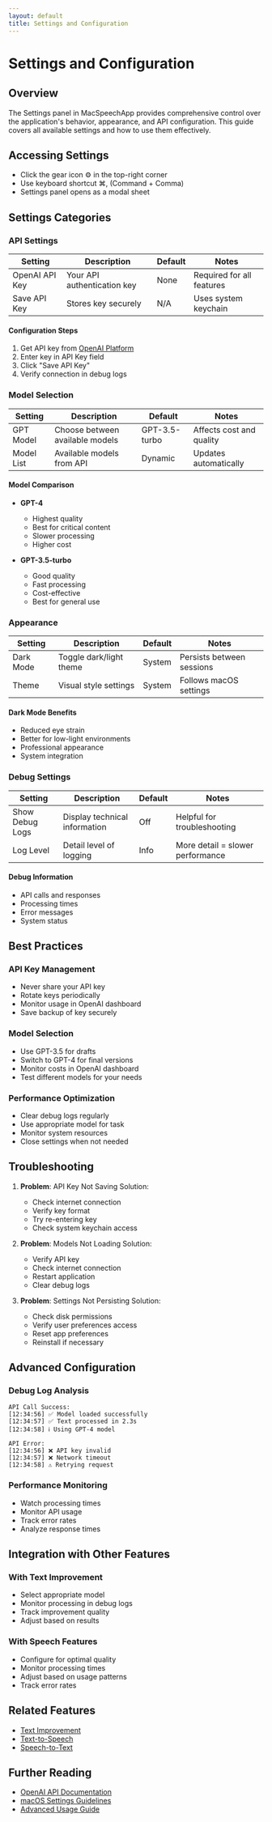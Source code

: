 ```yaml
---
layout: default
title: Settings and Configuration
---
```


# Settings and Configuration

## Overview
The Settings panel in MacSpeechApp provides comprehensive control over the application's behavior, appearance, and API configuration. This guide covers all available settings and how to use them effectively.

## Accessing Settings
- Click the gear icon ⚙️ in the top-right corner
- Use keyboard shortcut ⌘, (Command + Comma)
- Settings panel opens as a modal sheet

## Settings Categories

### API Settings
| Setting | Description | Default | Notes |
|---------|-------------|---------|--------|
| OpenAI API Key | Your API authentication key | None | Required for all features |
| Save API Key | Stores key securely | N/A | Uses system keychain |

#### Configuration Steps
1. Get API key from [OpenAI Platform](https://platform.openai.com)
2. Enter key in API Key field
3. Click "Save API Key"
4. Verify connection in debug logs

### Model Selection
| Setting | Description | Default | Notes |
|---------|-------------|---------|--------|
| GPT Model | Choose between available models | GPT-3.5-turbo | Affects cost and quality |
| Model List | Available models from API | Dynamic | Updates automatically |

#### Model Comparison
- **GPT-4**
  - Highest quality
  - Best for critical content
  - Slower processing
  - Higher cost

- **GPT-3.5-turbo**
  - Good quality
  - Fast processing
  - Cost-effective
  - Best for general use

### Appearance
| Setting | Description | Default | Notes |
|---------|-------------|---------|--------|
| Dark Mode | Toggle dark/light theme | System | Persists between sessions |
| Theme | Visual style settings | System | Follows macOS settings |

#### Dark Mode Benefits
- Reduced eye strain
- Better for low-light environments
- Professional appearance
- System integration

### Debug Settings
| Setting | Description | Default | Notes |
|---------|-------------|---------|--------|
| Show Debug Logs | Display technical information | Off | Helpful for troubleshooting |
| Log Level | Detail level of logging | Info | More detail = slower performance |

#### Debug Information
- API calls and responses
- Processing times
- Error messages
- System status

## Best Practices

### API Key Management
- Never share your API key
- Rotate keys periodically
- Monitor usage in OpenAI dashboard
- Save backup of key securely

### Model Selection
- Use GPT-3.5 for drafts
- Switch to GPT-4 for final versions
- Monitor costs in OpenAI dashboard
- Test different models for your needs

### Performance Optimization
- Clear debug logs regularly
- Use appropriate model for task
- Monitor system resources
- Close settings when not needed

## Troubleshooting

1. **Problem**: API Key Not Saving
   Solution:
   - Check internet connection
   - Verify key format
   - Try re-entering key
   - Check system keychain access

2. **Problem**: Models Not Loading
   Solution:
   - Verify API key
   - Check internet connection
   - Restart application
   - Clear debug logs

3. **Problem**: Settings Not Persisting
   Solution:
   - Check disk permissions
   - Verify user preferences access
   - Reset app preferences
   - Reinstall if necessary

## Advanced Configuration

### Debug Log Analysis
```
API Call Success:
[12:34:56] ✅ Model loaded successfully
[12:34:57] ✅ Text processed in 2.3s
[12:34:58] ℹ️ Using GPT-4 model

API Error:
[12:34:56] ❌ API key invalid
[12:34:57] ❌ Network timeout
[12:34:58] ⚠️ Retrying request
```

### Performance Monitoring
- Watch processing times
- Monitor API usage
- Track error rates
- Analyze response times

## Integration with Other Features

### With Text Improvement
- Select appropriate model
- Monitor processing in debug logs
- Track improvement quality
- Adjust based on results

### With Speech Features
- Configure for optimal quality
- Monitor processing times
- Adjust based on usage patterns
- Track error rates

## Related Features
- [Text Improvement](text-improvement.md)
- [Text-to-Speech](text-to-speech.md)
- [Speech-to-Text](speech-to-text.md)

## Further Reading
- [OpenAI API Documentation](https://platform.openai.com/docs)
- [macOS Settings Guidelines](https://developer.apple.com/design/human-interface-guidelines/settings)
- [Advanced Usage Guide](../advanced-usage.md) 